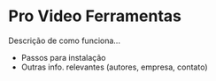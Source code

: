 # Pro Video Ferramentas

Descrição de como funciona...

* Passos para instalação
* Outras info. relevantes (autores, empresa, contato)

